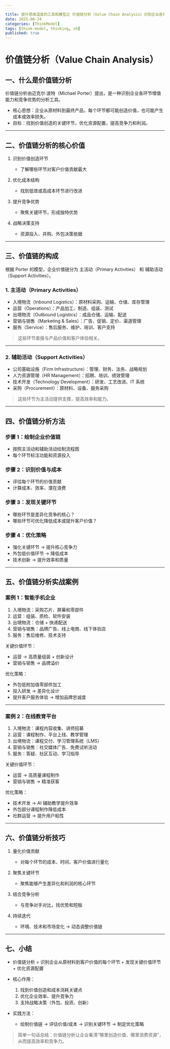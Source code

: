 ```yaml
---

title: 提升思维温度的工具和模型之 价值链分析（Value Chain Analysis）识别企业各环节增值能力和竞争优势的分析工具
date: 2025-08-24
categories: [ThinkModel]
tags: [think-model, thinking, sh]
published: true
---
```



# 价值链分析（Value Chain Analysis）

## 一、什么是价值链分析

价值链分析由迈克尔·波特（Michael Porter）提出，是一种识别企业各环节增值能力和竞争优势的分析工具。

* 核心思想：企业从原材料到最终产品，每个环节都可能创造价值，也可能产生成本或效率损失。
* 目标：找到价值创造的关键环节，优化资源配置，提高竞争力和利润。

---

## 二、价值链分析的核心价值

1. 识别价值创造环节

   * 了解哪些环节对客户价值贡献最大

2. 优化成本结构

   * 找到低效或高成本环节进行改进

3. 提升竞争优势

   * 聚焦关键环节，形成独特优势

4. 战略决策支持

   * 资源投入、并购、外包决策依据

---

## 三、价值链的构成

根据 Porter 的模型，企业价值链分为 主活动（Primary Activities） 和 辅助活动（Support Activities）。

### 1. 主活动（Primary Activities）

* 入境物流（Inbound Logistics）：原材料采购、运输、仓储、库存管理
* 运营（Operations）：产品加工、制造、组装、测试
* 出境物流（Outbound Logistics）：成品仓储、运输、配送
* 营销与销售（Marketing & Sales）：广告、促销、定价、渠道管理
* 服务（Service）：售后服务、维护、培训、客户支持

> 这些环节直接与产品价值和客户体验相关。

---

### 2. 辅助活动（Support Activities）

* 公司基础设施（Firm Infrastructure）：管理、财务、法务、战略规划
* 人力资源管理（HR Management）：招聘、培训、绩效管理
* 技术开发（Technology Development）：研发、工艺改进、IT 系统
* 采购（Procurement）：原材料、设备、服务采购

> 这些环节为主活动提供支撑，提高效率和能力。

---

## 四、价值链分析方法

### 步骤 1：绘制企业价值链

* 按照主活动和辅助活动绘制流程图
* 每个环节标注功能和资源投入

### 步骤 2：识别价值与成本

* 评估每个环节的价值贡献
* 计算成本、效率、潜在浪费

### 步骤 3：发现关键环节

* 哪些环节是差异化竞争的核心？
* 哪些环节可优化降低成本或提升客户价值？

### 步骤 4：优化策略

* 强化关键环节 → 提升核心竞争力
* 外包低价值环节 → 降低成本
* 技术创新 → 提升效率和质量

---

## 五、价值链分析实战案例

### 案例 1：智能手机企业

1. 入境物流：采购芯片、屏幕和零部件
2. 运营：组装、质检、软件安装
3. 出境物流：仓储 + 快递配送
4. 营销与销售：品牌广告、线上电商、线下体验店
5. 服务：售后维修、技术支持

关键价值环节：

* 运营 → 高质量组装 + 创新设计
* 营销与销售 → 品牌溢价

优化策略：

* 外包低附加值零部件加工
* 投入研发 → 差异化设计
* 提升客户服务体验 → 增加品牌忠诚度

---

### 案例 2：在线教育平台

1. 入境物流：课程内容收集、讲师招募
2. 运营：课程制作、平台上线、教学管理
3. 出境物流：课程交付、学习管理系统（LMS）
4. 营销与销售：社交媒体广告、免费试听活动
5. 服务：答疑、社区互动、学习指导

关键价值环节：

* 运营 → 高质量课程制作
* 营销与销售 → 精准获客

优化策略：

* 技术开发 → AI 辅助教学提升效率
* 外包部分课程制作降低成本
* 社群运营 → 提升用户粘性

---

## 六、价值链分析技巧

1. 量化价值贡献

   * 对每个环节的成本、时间、客户价值进行量化
2. 聚焦关键环节

   * 聚焦能够产生差异化和利润的核心环节
3. 结合竞争分析

   * 与竞争对手对比，找优势和短板
4. 持续迭代

   * 环境、技术和市场变化 → 动态调整价值链

---

## 七、小结

* 价值链分析 = 识别企业从原材料到客户价值的每个环节 + 发现关键价值环节 + 优化资源配置
* 核心作用：

  1. 找到价值创造和成本消耗关键点
  2. 优化企业效率、提升竞争力
  3. 支持战略决策（外包、投资、创新）
* 实践方法：

  * 绘制价值链 → 评估价值/成本 → 识别关键环节 → 制定优化策略

> 简单一句话总结：价值链分析让企业看清“哪里创造价值、哪里浪费资源”，从而提高效率和竞争力。

